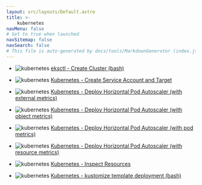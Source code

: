 ```yaml
---
layout: src/layouts/Default.astro
title: >-
    kubernetes
navMenu: false
# Set to true when launched
navSitemap: false
navSearch: false
# This file is auto-generated by docs/tools/MarkdownGenerator (index.js)
---
```


<ul>

<li>

![kubernetes](https://i.octopus.com/library/step-templates/kubernetes.png) [eksctl - Create Cluster (bash)](/integrations/kubernetes/eksctl-create-cluster-bash)

</li>
        
<li>

![kubernetes](https://i.octopus.com/library/step-templates/kubernetes.png) [Kubernetes - Create Service Account and Target](/integrations/kubernetes/kubernetes-create-service-account-and-target)

</li>
        
<li>

![kubernetes](https://i.octopus.com/library/step-templates/kubernetes.png) [Kubernetes - Deploy Horizontal Pod Autoscaler (with external metrics)](/integrations/kubernetes/kubernetes-deploy-horizontal-pod-autoscaler-with-external-metrics)

</li>
        
<li>

![kubernetes](https://i.octopus.com/library/step-templates/kubernetes.png) [Kubernetes - Deploy Horizontal Pod Autoscaler (with object metrics)](/integrations/kubernetes/kubernetes-deploy-horizontal-pod-autoscaler-with-object-metrics)

</li>
        
<li>

![kubernetes](https://i.octopus.com/library/step-templates/kubernetes.png) [Kubernetes - Deploy Horizontal Pod Autoscaler (with pod metrics)](/integrations/kubernetes/kubernetes-deploy-horizontal-pod-autoscaler-with-pod-metrics)

</li>
        
<li>

![kubernetes](https://i.octopus.com/library/step-templates/kubernetes.png) [Kubernetes - Deploy Horizontal Pod Autoscaler (with resource metrics)](/integrations/kubernetes/kubernetes-deploy-horizontal-pod-autoscaler-with-resource-metrics)

</li>
        
<li>

![kubernetes](https://i.octopus.com/library/step-templates/kubernetes.png) [Kubernetes - Inspect Resources](/integrations/kubernetes/kubernetes-inspect-resources)

</li>
        
<li>

![kubernetes](https://i.octopus.com/library/step-templates/kubernetes.png) [Kubernetes - kustomize template deployment (bash)](/integrations/kubernetes/kubernetes-kustomize-template-deployment-bash)

</li>
        
</ul>
